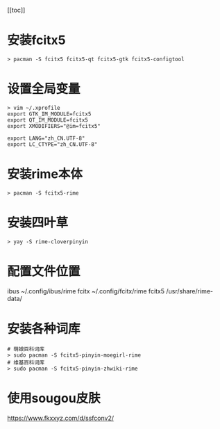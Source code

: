 [[toc]]

# 安装fcitx5
```
> pacman -S fcitx5 fcitx5-qt fcitx5-gtk fcitx5-configtool
```
# 设置全局变量
```
> vim ~/.xprofile
export GTK_IM_MODULE=fcitx5
export QT_IM_MODULE=fcitx5
export XMODIFIERS="@im=fcitx5"

export LANG="zh_CN.UTF-8"
export LC_CTYPE="zh_CN.UTF-8"
```
# 安装rime本体
```
> pacman -S fcitx5-rime
```
# 安装四叶草
```
> yay -S rime-cloverpinyin
```
# 配置文件位置
ibus	~/.config/ibus/rime
fcitx	~/.config/fcitx/rime
fcitx5	/usr/share/rime-data/

# 安装各种词库
```
# 萌娘百科词库
> sudo pacman -S fcitx5-pinyin-moegirl-rime
# 维基百科词库
> sudo pacman -S fcitx5-pinyin-zhwiki-rime
```

# 使用sougou皮肤
https://www.fkxxyz.com/d/ssfconv2/
